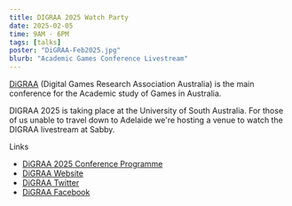 ```yaml
---
title: DIGRAA 2025 Watch Party
date: 2025-02-05
time: 9AM - 6PM
tags: [talks]
poster: "DiGRAA-Feb2025.jpg"
blurb: "Academic Games Conference Livestream"
---
```


[DiGRAA](https://digraa.org) (Digital Games Research Association Australia) is the main conference for the Academic study of Games in Australia.

DIGRAA 2025 is taking place at the University of South Australia. For those of us unable to travel down to Adelaide we're hosting a venue to watch the DIGRAA livestream at Sabby.

Links
* [DiGRAA 2025 Conference Programme](https://digraa.org/post/digraa-2025-conference-programme/)
* [DiGRAA Website](https://digraa.org/)
* [DiGRAA Twitter](https://x.com/digraaustralia)
* [DiGRAA Facebook](https://www.facebook.com/DiGRAAustralia/)